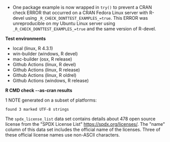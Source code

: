 * One package example is now wrapped in `try()` to prevent a CRAN check ERROR that
  occurred on a CRAN Fedora Linux server with R-devel using `_R_CHECK_DONTTEST_EXAMPLES_=true`.
  This ERROR was unreproducible on my Ubuntu Linux server using `_R_CHECK_DONTTEST_EXAMPLES_=true` and
  the same version of R-devel.

**Test environments**

* local (linux, R 4.3.1)
* win-builder (windows, R devel)
* mac-builder (osx, R release)
* Github Actions (linux, R devel)
* Github Actions (linux, R release)
* Github Actions (linux, R oldrel)
* Github Actions (windows, R release)

**R CMD check --as-cran results**

1 NOTE generated on a subset of platforms:

```
found 3 marked UTF-8 strings 
```

The `spdx_license_list` data set contains details about 478 open source license
from the "SPDX License List" <https://spdx.org/licenses/>.
The "name" column of this data set includes the official name of the licenses.
Three of these official license names use non-ASCII characters.
